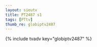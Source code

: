 ```yaml
--- 
layout: sieutv
title: PT2487 s1
tags: [PTtv]
thumb_re: globiptv2487
---
```

{% include tvadv key="globiptv2487" %} 

